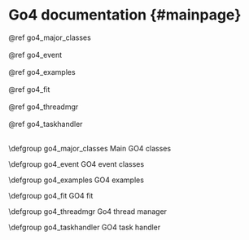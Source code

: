 # Go4 documentation {#mainpage}

@ref go4_major_classes
<br>
<br>
@ref go4_event
<br>
<br>
@ref go4_examples
<br>
<br>
@ref go4_fit
<br>
<br>
@ref go4_threadmgr
<br>
<br>
@ref go4_taskhandler
<br>
<br>


\defgroup go4_major_classes Main GO4 classes


\defgroup go4_event GO4 event classes


\defgroup go4_examples GO4 examples


\defgroup go4_fit GO4 fit


\defgroup go4_threadmgr Go4 thread manager


\defgroup go4_taskhandler GO4 task handler


